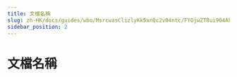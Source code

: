 ```yaml
---
title: 文檔名稱
slug: zh-HK/docs/guides/wbo/MsrcwasClizlyKk5xnQc2v04ntc/FYOjwZT8ui9O4AkoWn6cv0T2n2e
sidebar_position: 2
---
```



# 文檔名稱

